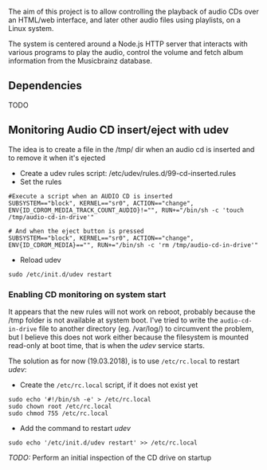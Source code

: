 The aim of this project is to allow controlling the playback of audio CDs over an HTML/web interface, and later other audio files using playlists, on a Linux system.

The system is centered around a Node.js HTTP server that interacts with various programs to play the audio, control the volume and fetch album information from the Musicbrainz database.

## Dependencies
TODO

## Monitoring Audio CD insert/eject with udev
The idea is to create a file in the /tmp/ dir when an audio cd is inserted and to remove it when it's ejected
- Create a udev rules script: /etc/udev/rules.d/99-cd-inserted.rules
- Set the rules
```
#Execute a script when an AUDIO CD is inserted
SUBSYSTEM=="block", KERNEL=="sr0", ACTION=="change", ENV{ID_CDROM_MEDIA_TRACK_COUNT_AUDIO}!="", RUN+="/bin/sh -c 'touch /tmp/audio-cd-in-drive'"

# And when the eject button is pressed
SUBSYSTEM=="block", KERNEL=="sr0", ACTION=="change", ENV{ID_CDROM_MEDIA}=="", RUN+="/bin/sh -c 'rm /tmp/audio-cd-in-drive'"
```
- Reload udev
```
sudo /etc/init.d/udev restart
```

### Enabling CD monitoring on system start
It appears that the new rules will not work on reboot, probably because the /tmp folder is not available at system boot. I've tried to write the ```audio-cd-in-drive``` file to another directory (eg. /var/log/) to circumvent the problem, but I believe this does not work either because the filesystem is mounted read-only at boot time, that is when the *udev* service starts.

The solution as for now (19.03.2018), is to use ```/etc/rc.local``` to restart *udev*:
- Create the ```/etc/rc.local``` script, if it does not exist yet
```
sudo echo '#!/bin/sh -e' > /etc/rc.local
sudo chown root /etc/rc.local
sudo chmod 755 /etc/rc.local
```
- Add the command to restart *udev*
```
sudo echo '/etc/init.d/udev restart' >> /etc/rc.local
```
*TODO:* Perform an initial inspection of the CD drive on startup 
